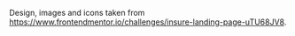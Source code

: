 Design, images and icons taken from https://www.frontendmentor.io/challenges/insure-landing-page-uTU68JV8.